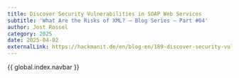 ```yaml
---
title: Discover Security Vulnerabilities in SOAP Web Services
subtitle: 'What Are the Risks of XML? – Blog Series – Part #04'
author: Jost Rossel
category: 2025
date: 2025-04-02
externalLink: https://hackmanit.de/en/blog-en/189-discover-security-vulnerabilities-in-soap-web-services
---
```


{{ global.index.navbar }}
